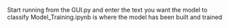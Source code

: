 Start running from the GUI.py and enter the text you want the model to classify
Model_Training.ipynb is where the model has been built and trained
